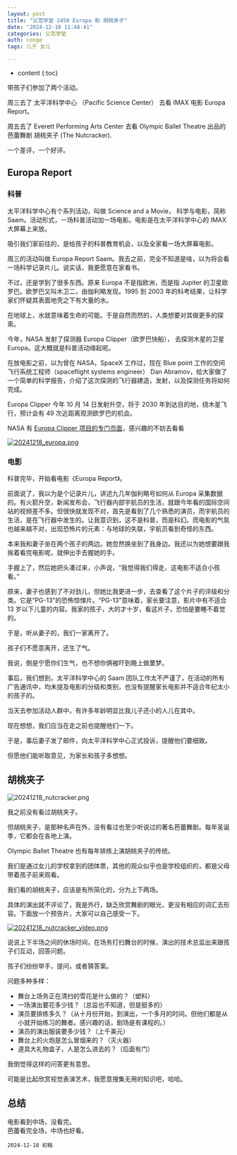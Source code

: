 ```yaml
---
layout: post
title: "父范学堂 2450 Europa 和 胡桃夹子"
date: "2024-12-18 11:48:41"
categories: 父范学堂
auth: conge
tags: 儿子 女儿

---
```

* content
{:toc}

带孩子们参加了两个活动。

周三去了 太平洋科学中心 （Pacific Science Center） 去看 IMAX 电影 Europa Report。

周五去了 Everett Performing Arts Center 去看 Olympic Ballet Theatre 出品的芭蕾舞剧 胡桃夹子 (The Nutcracker).

一个差评，一个好评。




## Europa Report

### 科普

太平洋科学中心有个系列活动，叫做 Science and a Movie， 科学与电影，简称 Saam。活动形式，一场科普活动加一场电影。电影是在太平洋科学中心的 IMAX 大屏幕上来放。

吸引我们家前往的，是给孩子的科普教育机会，以及全家看一场大屏幕电影。

周三的活动叫做 Europa Report Saam。我去之前，完全不知道是啥，以为将会看一场科学记录片儿。说实话，我更愿意在家看书。

不过，还是学到了很多东西。原来 Europa 不是指欧洲，而是指 Jupiter 的卫星欧罗巴。欧罗巴又叫木卫二，由伽利略发现。1995 到 2003 年的科考结果，让科学家们怀疑其表面地壳之下有大量的水。

在地球上，水就意味着生命的可能。于是自然而然的，人类想要对其做更多的探索。

今年，NASA 发射了探测器 Europa Clipper（欧罗巴快船）， 去探测木星的卫星 Europa。这大概就是科普活动缘起呢。

在放电影之前，以为曾在 NASA，SpaceX 工作过，现在 Blue point 工作的空间飞行系统工程师（spaceflight systems engineer） Dan Abramov，给大家做了一个简单的科学报告，介绍了这次探测的飞行器建造，发射，以及探测任务将如何完成。

Europa Clipper 今年 10 月 14 日发射升空，将于 2030 年到达目的地，绕木星飞行，预计会有 49 次近距离观测欧罗巴的机会。

NASA 有 [Europa Clipper 项目的专门页面](https://science.nasa.gov/mission/europa-clipper/)，感兴趣的不妨去看看

[![20241218_europa.png](https://s2.loli.net/2024/12/19/vMing4lYxp6j92S.png)](https://youtu.be/q88fSdGMbys?si=Wl0ODKstszsBNJ18)

### 电影

科普完毕，开始看电影《Europa Report》。

前面说了，我以为是个记录片儿，讲述九几年伽利略号如何从 Europa 采集数据的。有火箭升空，新闻发布会，飞行器内部宇航员的生活，就跟今年看的国际空间站的视频差不多。但很快就发现不对，首先是看到了几个熟悉的演员，而宇航员的生活，是在飞行器中发生的。让我意识到，这不是科普，而是科幻。而电影的气氛也越来越不对，出现恐怖片的元素：与地球的失联，宇航员看到奇怪的东西。

本来我和妻子坐在两个孩子的两边。她忽然换坐到了我身边。我还以为她想要跟我挨着看完电影呢，就伸出手去握她的手。

手握上了，然后她把头凑过来，小声说，“我觉得我们得走，这电影不适合小孩看。”

原来，妻子也感到了不对劲儿，但她比我更进一步，去查看了这个片子的评级和分类。它是“PG-13”的恐怖惊悚片。“PG-13”意味着，家长要注意，影片中有不适合 13 岁以下儿童的内容。我家的孩子，大的才十岁，看这片子，恐怕是要睡不着觉的。

于是，听从妻子的，我们一家离开了。

孩子们不愿意离开，还生了气。

我说，倒是宁愿你们生气，也不想你俩被吓到晚上做噩梦。

事后，我们想到，太平洋科学中心的 Saam 团队工作太不严谨了，在活动的所有广告通讯中，均未提及电影的分级和类别，也没有提醒家长电影并不适合年纪太小的孩子的。

当天去参加活动人群中，有许多年龄明显比我儿子还小的人儿在其中。

现在想想，我们应当在走之前也提醒他们一下。

于是，事后妻子发了邮件，向太平洋科学中心正式投诉，提醒他们要细致。

但愿他们能听取意见，为家长和孩子多想想。


## 胡桃夹子

![20241218_nutcracker.png](https://s2.loli.net/2024/12/19/feQvpudxg9KcN6s.png)

我之前没有看过胡桃夹子。

但胡桃夹子，是那种名声在外，没有看过也至少听说过的著名芭蕾舞剧。每年圣诞季，它都会在各地上演。

Olympic Ballet Theatre 也有每年排练上演胡桃夹子的传统。

我们是通过女儿的学校拿到的团体票，其他的观众似乎也是学校组织的，都是父母带着孩子前来观看。

我们看的胡桃夹子，应该是有所简化的，分为上下两场。

具体的演出就不评论了，我是外行，缺乏欣赏舞剧的眼光，更没有相应的词汇去形容。下面放一个预告片，大家可以自己感受一下。

[![20241218_nutcracker_video.png](https://s2.loli.net/2024/12/19/gzSjl9bNC6APu2F.png)](https://youtu.be/OrLgflk8xZM)

说说上下半场之间的休场时间，在场务打扫舞台的时候，演出的技术总监出来跟孩子们互动，回答问题。

孩子们纷纷举手，提问，或者猜答案。

问题多种多样：

* 舞台上场务正在清扫的雪花是什么做的？（塑料）
* 一场演出要花多少钱？（总监也不知道，但是挺多的）
* 演员要排练多久？（从十月份开始，到演出，一个多月的时间。但他们都是从小就开始练习的舞者。感兴趣的话，剧场是有课程的。）
* 演员的演出服装要多少钱？（上千美元）
* 舞台上的火炮是怎么冒烟来的？（灭火器）
* 道具大礼物盒子，人是怎么进去的？（后面有门）

我倒觉得这样的问答更有意思。

可能是比起欣赏视觉表演艺术，我愿意搜集无用的知识吧，哈哈。

## 总结

电影看到中场，没看完。  
芭蕾看完全场，中场也好看。

```
2024-12-18 初稿 
```
